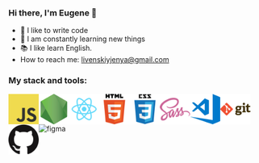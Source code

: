 ### Hi there, I'm Eugene 👋

<!-- **Eugene-36/Eugene-36** is a ✨ _special_ ✨ repository because its `README.md` (this file) appears on your GitHub profile.

Here are some ideas to get you started: -->

- 🔭 I like to write code
- 🌱 I am constantly learning new things
- :books: I like learn English.
- How to reach me: livenskiyjenya@gmail.com
<!-- ### Connect with me

[<img align="left" src="https://i.pinimg.com/originals/c2/81/8c/c2818c6d5d111f61846fbc878bc51b5e.png" width="60" alt="instagram">][instagram]
[<img align="left" src="https://simg.nicepng.com/png/small/207-2078675_vk-logo-vk-icon-android.png" width="60" alt="vk">][vk] -->

### My stack and tools:

<img align="left"  src="https://raw.githubusercontent.com/github/explore/80688e429a7d4ef2fca1e82350fe8e3517d3494d/topics/javascript/javascript.png"  width="60" alt="JS">
<img align="left"  src="https://raw.githubusercontent.com/github/explore/80688e429a7d4ef2fca1e82350fe8e3517d3494d/topics/nodejs/nodejs.png"  width="60" alt="Node">
<img align="left"  src="https://raw.githubusercontent.com/github/explore/80688e429a7d4ef2fca1e82350fe8e3517d3494d/topics/react/react.png"  width="60" alt="React">

<img align="left"  src="https://raw.githubusercontent.com/github/explore/80688e429a7d4ef2fca1e82350fe8e3517d3494d/topics/html/html.png"  width="60" alt="HTML">
<img align="left"  src="https://raw.githubusercontent.com/github/explore/80688e429a7d4ef2fca1e82350fe8e3517d3494d/topics/css/css.png"  width="60" alt="CSS">
<img align="left"  src="https://raw.githubusercontent.com/github/explore/80688e429a7d4ef2fca1e82350fe8e3517d3494d/topics/sass/sass.png"  width="60" alt="Sass">
<img align="left"  src="https://raw.githubusercontent.com/github/explore/80688e429a7d4ef2fca1e82350fe8e3517d3494d/topics/visual-studio-code/visual-studio-code.png"  width="60" alt="Vs">
<img align="left"  src="https://raw.githubusercontent.com/github/explore/80688e429a7d4ef2fca1e82350fe8e3517d3494d/topics/git/git.png"  width="60" alt="git">
<img align="left"  src="https://raw.githubusercontent.com/github/explore/78df643247d429f6cc873026c0622819ad797942/topics/github/github.png"  width="60" alt="github">
<img align="left" src="https://raw.githubusercontent.com/huracan22505/huracan22505/main/image/figma.png"    width="60" alt="figma">

<!-- [instagram]: https://vk.com/id23289560

[vk]: -->
